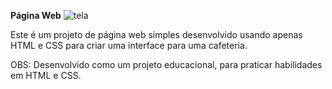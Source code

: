 **Página Web**
![tela](https://github.com/Mateusveloso26/Landing-Page-Cafeteria/assets/135018940/ef003f01-cf45-4ef2-af98-97c2da079eb4)

Este é um projeto de página web simples desenvolvido usando apenas HTML e CSS para criar uma interface  para uma cafeteria.  

OBS: Desenvolvido como um projeto educacional, para praticar habilidades em HTML e CSS.



